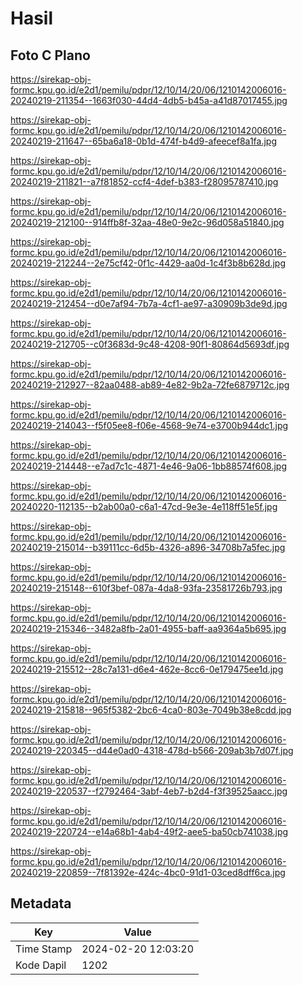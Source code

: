 # Hasil

## Foto C Plano

https://sirekap-obj-formc.kpu.go.id/e2d1/pemilu/pdpr/12/10/14/20/06/1210142006016-20240219-211354--1663f030-44d4-4db5-b45a-a41d87017455.jpg

https://sirekap-obj-formc.kpu.go.id/e2d1/pemilu/pdpr/12/10/14/20/06/1210142006016-20240219-211647--65ba6a18-0b1d-474f-b4d9-afeecef8a1fa.jpg

https://sirekap-obj-formc.kpu.go.id/e2d1/pemilu/pdpr/12/10/14/20/06/1210142006016-20240219-211821--a7f81852-ccf4-4def-b383-f28095787410.jpg

https://sirekap-obj-formc.kpu.go.id/e2d1/pemilu/pdpr/12/10/14/20/06/1210142006016-20240219-212100--914ffb8f-32aa-48e0-9e2c-96d058a51840.jpg

https://sirekap-obj-formc.kpu.go.id/e2d1/pemilu/pdpr/12/10/14/20/06/1210142006016-20240219-212244--2e75cf42-0f1c-4429-aa0d-1c4f3b8b628d.jpg

https://sirekap-obj-formc.kpu.go.id/e2d1/pemilu/pdpr/12/10/14/20/06/1210142006016-20240219-212454--d0e7af94-7b7a-4cf1-ae97-a30909b3de9d.jpg

https://sirekap-obj-formc.kpu.go.id/e2d1/pemilu/pdpr/12/10/14/20/06/1210142006016-20240219-212705--c0f3683d-9c48-4208-90f1-80864d5693df.jpg

https://sirekap-obj-formc.kpu.go.id/e2d1/pemilu/pdpr/12/10/14/20/06/1210142006016-20240219-212927--82aa0488-ab89-4e82-9b2a-72fe6879712c.jpg

https://sirekap-obj-formc.kpu.go.id/e2d1/pemilu/pdpr/12/10/14/20/06/1210142006016-20240219-214043--f5f05ee8-f06e-4568-9e74-e3700b944dc1.jpg

https://sirekap-obj-formc.kpu.go.id/e2d1/pemilu/pdpr/12/10/14/20/06/1210142006016-20240219-214448--e7ad7c1c-4871-4e46-9a06-1bb88574f608.jpg

https://sirekap-obj-formc.kpu.go.id/e2d1/pemilu/pdpr/12/10/14/20/06/1210142006016-20240220-112135--b2ab00a0-c6a1-47cd-9e3e-4e118ff51e5f.jpg

https://sirekap-obj-formc.kpu.go.id/e2d1/pemilu/pdpr/12/10/14/20/06/1210142006016-20240219-215014--b39111cc-6d5b-4326-a896-34708b7a5fec.jpg

https://sirekap-obj-formc.kpu.go.id/e2d1/pemilu/pdpr/12/10/14/20/06/1210142006016-20240219-215148--610f3bef-087a-4da8-93fa-23581726b793.jpg

https://sirekap-obj-formc.kpu.go.id/e2d1/pemilu/pdpr/12/10/14/20/06/1210142006016-20240219-215346--3482a8fb-2a01-4955-baff-aa9364a5b695.jpg

https://sirekap-obj-formc.kpu.go.id/e2d1/pemilu/pdpr/12/10/14/20/06/1210142006016-20240219-215512--28c7a131-d6e4-462e-8cc6-0e179475ee1d.jpg

https://sirekap-obj-formc.kpu.go.id/e2d1/pemilu/pdpr/12/10/14/20/06/1210142006016-20240219-215818--965f5382-2bc6-4ca0-803e-7049b38e8cdd.jpg

https://sirekap-obj-formc.kpu.go.id/e2d1/pemilu/pdpr/12/10/14/20/06/1210142006016-20240219-220345--d44e0ad0-4318-478d-b566-209ab3b7d07f.jpg

https://sirekap-obj-formc.kpu.go.id/e2d1/pemilu/pdpr/12/10/14/20/06/1210142006016-20240219-220537--f2792464-3abf-4eb7-b2d4-f3f39525aacc.jpg

https://sirekap-obj-formc.kpu.go.id/e2d1/pemilu/pdpr/12/10/14/20/06/1210142006016-20240219-220724--e14a68b1-4ab4-49f2-aee5-ba50cb741038.jpg

https://sirekap-obj-formc.kpu.go.id/e2d1/pemilu/pdpr/12/10/14/20/06/1210142006016-20240219-220859--7f81392e-424c-4bc0-91d1-03ced8dff6ca.jpg


## Metadata

| Key        | Value               |
| ---------- | ------------------- |
| Time Stamp | 2024-02-20 12:03:20 |
| Kode Dapil | 1202                |



